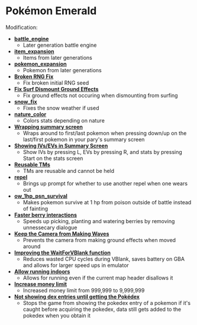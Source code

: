 # Pokémon Emerald

Modification:
* [**battle_engine**](https://github.com/rh-hideout/pokeemerald-expansion/tree/battle_engine)
  * Later generation battle engine
* [**item_expansion**](https://github.com/rh-hideout/pokeemerald-expansion/tree/item_expansion)
  * Items from later generations
* [**pokemon_expansion**](https://github.com/rh-hideout/pokeemerald-expansion/tree/pokemon_expansion)
  * Pokemon from later generations
* [**Broken RNG Fix**](https://www.pokecommunity.com/showpost.php?p=10211666&postcount=155)
  * Fix broken initial RNG seed
* [**Fix Surf Dismount Ground Effects**](https://www.pokecommunity.com/showpost.php?p=10184839&postcount=123)
  * Fix ground effects not occuring when dismounting from surfing
* [**snow_fix**](https://github.com/ghoulslash/pokeemerald/tree/snow_fix)
  * Fixes the snow weather if used
* [**nature_color**](https://github.com/DizzyEggg/pokeemerald/tree/nature_color)
  * Colors stats depending on nature
* [**Wrapping summary screen**](https://www.pokecommunity.com/showpost.php?p=10060875&postcount=27)
  * Wraps around to first/last pokemon when pressing down/up on the last/first pokemon in your pary's summary screen
* [**Showing IVs/EVs in Summary Screen**](https://www.pokecommunity.com/showpost.php?p=10161688&postcount=77)
  * Show IVs by pressing L, EVs by pressing R, and stats by pressing Start on the stats screen
* [**Reusable TMs**](https://www.pokecommunity.com/showpost.php?p=9980343&postcount=7)
  * TMs are reusable and cannot be held
* [**repel**](https://github.com/DizzyEggg/pokeemerald/tree/repel)
  * Brings up prompt for whether to use another repel when one wears out
* [**ow_1hp_psn_survival**](https://github.com/LOuroboros/pokeemerald/tree/ow_1hp_psn_survival)
  * Makes pokemon survive at 1 hp from poison outside of battle instead of fainting
* [**Faster berry interactions**](https://www.pokecommunity.com/showpost.php?p=10164065&postcount=82)
  * Speeds up picking, planting and watering berries by removing unnessecary dialogue
* [**Keep the Camera from Making Waves**](https://github.com/pret/pokeemerald/wiki/Keep-the-Camera-from-Making-Waves)
  * Prevents the camera from making ground effects when moved around
* [**Improving the WaitForVBlank function**](https://github.com/pret/pokeemerald/wiki/Improving-the-WaitForVBlank-function)
  * Reduces wasted CPU cycles during VBlank, saves battery on GBA and allows for larger speed ups in emulator
* [**Allow running indoors**](https://github.com/pret/pokeemerald/wiki/Allow-running-indoors)
  * Allows for running even if the current map header disallows it
* [**Increase money limit**](https://github.com/pret/pokeemerald/wiki/Increase-money-limit)
  * Increased money limit from 999,999 to 9,999,999
* [**Not showing dex entries until getting the Pokédex**](https://github.com/pret/pokeemerald/wiki/Not-showing-dex-entries-until-getting-the-Pok%C3%A9dex)
  * Stops the game from showing the pokedex entry of a pokemon if it's caught before acquiring the pokedex, data still gets added to the pokedex when you obtain it
